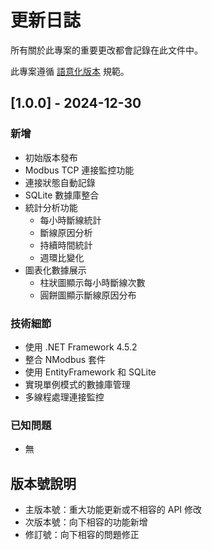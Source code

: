 # 更新日誌

所有關於此專案的重要更改都會記錄在此文件中。

此專案遵循 [語意化版本](https://semver.org/lang/zh-TW/) 規範。

## [1.0.0] - 2024-12-30

### 新增
- 初始版本發布
- Modbus TCP 連接監控功能
- 連接狀態自動記錄
- SQLite 數據庫整合
- 統計分析功能
  - 每小時斷線統計
  - 斷線原因分析
  - 持續時間統計
  - 週環比變化
- 圖表化數據展示
  - 柱狀圖顯示每小時斷線次數
  - 圓餅圖顯示斷線原因分布

### 技術細節
- 使用 .NET Framework 4.5.2
- 整合 NModbus 套件
- 使用 EntityFramework 和 SQLite
- 實現單例模式的數據庫管理
- 多線程處理連接監控

### 已知問題
- 無

## 版本號說明
- 主版本號：重大功能更新或不相容的 API 修改
- 次版本號：向下相容的功能新增
- 修訂號：向下相容的問題修正
